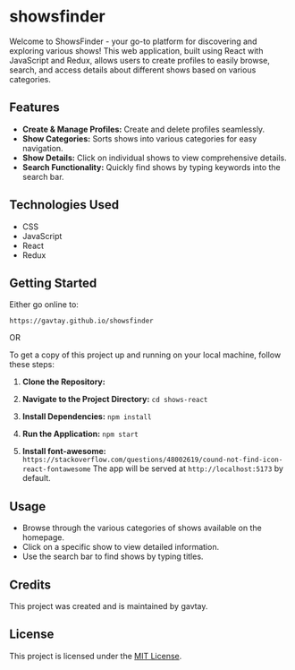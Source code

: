 # showsfinder

Welcome to ShowsFinder - your go-to platform for discovering and exploring various shows! This web application, built using React with JavaScript and Redux, allows users to create profiles to easily browse, search, and access details about different shows based on various categories.

## Features

- **Create & Manage Profiles:** Create and delete profiles seamlessly.
- **Show Categories:** Sorts shows into various categories for easy navigation.
- **Show Details:** Click on individual shows to view comprehensive details.
- **Search Functionality:** Quickly find shows by typing keywords into the search bar.

## Technologies Used

- CSS
- JavaScript
- React
- Redux

## Getting Started

Either go online to:

``` https://gavtay.github.io/showsfinder ```

OR

To get a copy of this project up and running on your local machine, follow these steps:

1. **Clone the Repository:**
   
2. **Navigate to the Project Directory:**
   ``` cd shows-react ```
3. **Install Dependencies:**
   ``` npm install ```
4. **Run the Application:**
   ``` npm start ```
5. **Install font-awesome:**
   ```https://stackoverflow.com/questions/48002619/cound-not-find-icon-react-fontawesome```
   The app will be served at `http://localhost:5173` by default.

## Usage

- Browse through the various categories of shows available on the homepage.
- Click on a specific show to view detailed information.
- Use the search bar to find shows by typing titles.

## Credits

This project was created and is maintained by gavtay.

## License

This project is licensed under the [MIT License](LICENSE).
